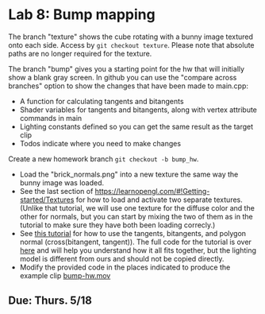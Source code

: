 # Lab 8: Bump mapping

The branch "texture" shows the cube rotating with a bunny image textured onto each side. Access by `git checkout texture`. Please note that absolute paths are no longer required for the texture.

The branch "bump" gives you a starting point for the hw that will initially show a blank gray screen. In github you can use the "compare across branches" option to show the changes that have been made to main.cpp:

* A function for calculating tangents and bitangents
* Shader variables for tangents and bitangents, along with vertex attribute commands in main
* Lighting constants defined so you can get the same result as the target clip
* Todos indicate where you need to make changes

Create a new homework branch `git checkout -b bump_hw`. 

* Load the "brick_normals.png" into a new texture the same way the bunny image was loaded.
* See the last section of https://learnopengl.com/#!Getting-started/Textures for how to load and activate two separate textures. (Unlike that tutorial, we will use one texture for the diffuse color and the other for normals, but you can start by mixing the two of them as in the tutorial to make sure they have both been loading correcly.)
* See [this tutorial](http://www.opengl-tutorial.org/intermediate-tutorials/tutorial-13-normal-mapping/) for how to use the tangents, bitangents, and polygon normal (cross(bitangent, tangent)). The full code for the tutorial is over [here](https://github.com/opengl-tutorials/ogl/tree/master/tutorial13_normal_mapping) and will help you understand how it all fits together, but the lighting model is different from ours and should not be copied directly.
* Modify the provided code in the places indicated to produce the example clip [bump-hw.mov](http://www.sci.brooklyn.cuny.edu/~levitan/cisc3620/materials/brickbunny.mov)

## Due: Thurs. 5/18

